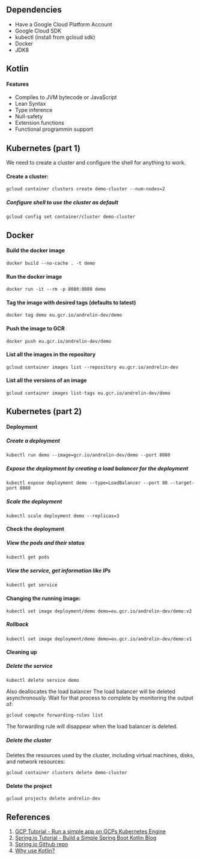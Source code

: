 ## Dependencies
* Have a Google Cloud Platform Account
* Google Cloud SDK
* kubectl (install from gcloud sdk)
* Docker 
* JDK8

## Kotlin
#### Features
* Compiles to JVM bytecode or JavaScript
* Lean Syntax
* Type inference
* Null-safety
* Extension functions
* Functional programmin support

## Kubernetes (part 1)
We need to create a cluster and configure the shell for anything to work.
#### Create a cluster:
`gcloud container clusters create demo-cluster --num-nodes=2`

##### Configure shell to use the cluster as default
`gcloud config set container/cluster demo-cluster`

## Docker
#### Build the docker image
`docker build --no-cache . -t demo`

#### Run the docker image
`docker run -it --rm -p 8080:8080 demo`

#### Tag the image with desired tags (defaults to latest)
`docker tag demo eu.gcr.io/andrelin-dev/demo`

#### Push the image to GCR
`docker push eu.gcr.io/andrelin-dev/demo`

#### List all the images in the repository
`gcloud container images list --repository eu.gcr.io/andrelin-dev`

#### List all the versions of an image
`gcloud container images list-tags eu.gcr.io/andrelin-dev/demo`

## Kubernetes (part 2)
#### Deployment
##### Create a deployment
`kubectl run demo --image=gcr.io/andrelin-dev/demo --port 8080`

##### Expose the deployment by creating a load balancer for the deployment
`kubectl expose deployment demo --type=LoadBalancer --port 80 --target-port 8080`

##### Scale the deployment
`kubectl scale deployment demo --replicas=3`

#### Check the deployment
##### View the pods and their status 
`kubectl get pods`

##### View the service, get information like IPs
`kubectl get service`

#### Changing the running image:
`kubectl set image deployment/demo demo=eu.gcr.io/andrelin-dev/demo:v2`
##### Rollback
`kubectl set image deployment/demo demo=eu.gcr.io/andrelin-dev/demo:v1`

#### Cleaning up
##### Delete the service 
`kubectl delete service demo`

Also deallocates the load balancer
The load balancer will be deleted asynchronously. Wait for that process to complete by monitoring the output of:

`gcloud compute forwarding-rules list`

The forwarding rule will disappear when the load balancer is deleted.

##### Delete the cluster 
Deletes the resources used by the cluster, including virtual machines, disks, and network resources:

`gcloud container clusters delete demo-cluster`

#### Delete the project
`gcloud projects delete andrelin-dev`

## References
1. [GCP Tutorial - Run a simple app on GCPs Kubernetes Engine](https://cloud.google.com/community/tutorials/kotlin-springboot-container-engine)
2. [Spring.io Tutorial - Build a Simple Spring Boot Kotlin Blog](https://spring.io/guides/tutorials/spring-boot-kotlin/) 
3. [Spring.io Github repo](https://github.com/spring-guides/tut-spring-boot-kotlin)
4. [Why use Kotlin?](https://medium.com/@octskyward/why-kotlin-is-my-next-programming-language-c25c001e26e3)
